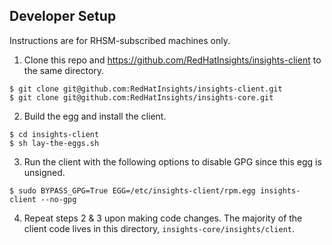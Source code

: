 ## Developer Setup
Instructions are for RHSM-subscribed machines only.
1. Clone this repo and https://github.com/RedHatInsights/insights-client to the same directory.

```
$ git clone git@github.com:RedHatInsights/insights-client.git
$ git clone git@github.com:RedHatInsights/insights-core.git
```
2. Build the egg and install the client.

```
$ cd insights-client
$ sh lay-the-eggs.sh
```

3. Run the client with the following options to disable GPG since this egg is unsigned.

```
$ sudo BYPASS_GPG=True EGG=/etc/insights-client/rpm.egg insights-client --no-gpg
```

4. Repeat steps 2 & 3 upon making code changes. The majority of the client code lives in this directory, `insights-core/insights/client`.
